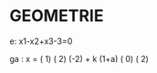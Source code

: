 # GEOMETRIE

e: x1-x2+x3-3=0

ga : x = ( 1)     (  2)
         (-2) + k (1+a)
         ( 0)     (  2)
